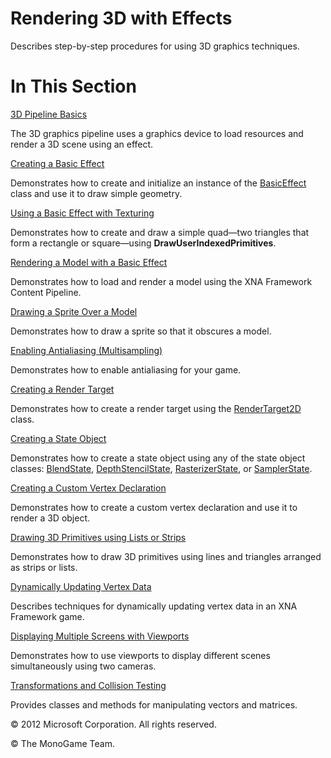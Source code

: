 

# Rendering 3D with Effects

Describes step-by-step procedures for using 3D graphics techniques.

# In This Section

[3D Pipeline Basics](3DGraphics_Overview.md)

The 3D graphics pipeline uses a graphics device to load resources and render a 3D scene using an effect.

[Creating a Basic Effect](Use_BasicEffect.md)

Demonstrates how to create and initialize an instance of the [BasicEffect](xref:Microsoft.Xna.Framework.Graphics.BasicEffect) class and use it to draw simple geometry.

[Using a Basic Effect with Texturing](Draw_Textured_Quad.md)

Demonstrates how to create and draw a simple quad—two triangles that form a rectangle or square—using **DrawUserIndexedPrimitives**.

[Rendering a Model with a Basic Effect](UsingXNA_HowTo_RenderModel.md)

Demonstrates how to load and render a model using the XNA Framework Content Pipeline.

[Drawing a Sprite Over a Model](2DGraphicsHowTo_DrawSpriteOverModel.md)

Demonstrates how to draw a sprite so that it obscures a model.

[Enabling Antialiasing (Multisampling)](Enable_Anti_Aliasing.md)

Demonstrates how to enable antialiasing for your game.

[Creating a Render Target](RenderTarget1.md)

Demonstrates how to create a render target using the [RenderTarget2D](xref:Microsoft.Xna.Framework.Graphics.RenderTarget2D) class.

[Creating a State Object](StateObject1.md)

Demonstrates how to create a state object using any of the state object classes: [BlendState](xref:Microsoft.Xna.Framework.Graphics.BlendState), [DepthStencilState](xref:Microsoft.Xna.Framework.Graphics.DepthStencilState), [RasterizerState](xref:Microsoft.Xna.Framework.Graphics.RasterizerState), or [SamplerState](xref:Microsoft.Xna.Framework.Graphics.SamplerState).

[Creating a Custom Vertex Declaration](Using_A_Custom_Vertex.md)

Demonstrates how to create a custom vertex declaration and use it to render a 3D object.

[Drawing 3D Primitives using Lists or Strips](Draw_3D_Primitives.md)

Demonstrates how to draw 3D primitives using lines and triangles arranged as strips or lists.

[Dynamically Updating Vertex Data](3DGraphics_DynamicVertices.md)

Describes techniques for dynamically updating vertex data in an XNA Framework game.

[Displaying Multiple Screens with Viewports](Use_Viewport_For_Splitscreen_Gaming.md)

Demonstrates how to use viewports to display different scenes simultaneously using two cameras.

[Transformations and Collision Testing](Math.md)

Provides classes and methods for manipulating vectors and matrices.

© 2012 Microsoft Corporation. All rights reserved.  

© The MonoGame Team.

